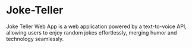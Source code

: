# Joke-Teller
Joke Teller Web App is a web application powered by a text-to-voice API, allowing users to enjoy random jokes effortlessly, merging humor and technology seamlessly.
